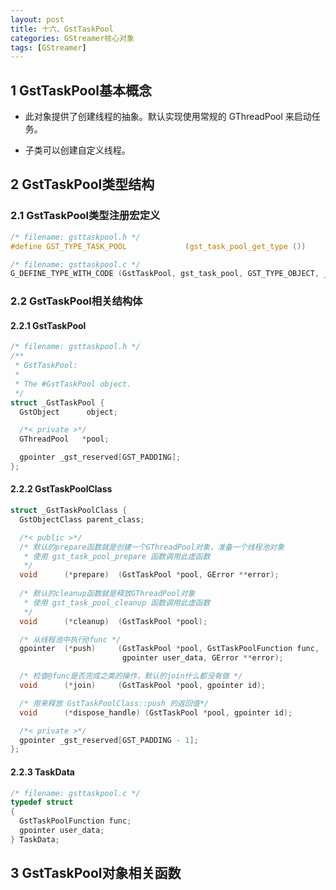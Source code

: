 ```yaml
---
layout: post
title: 十六、GstTaskPool
categories: GStreamer核心对象
tags: [GStreamer]
---
```


## 1 GstTaskPool基本概念

- 此对象提供了创建线程的抽象。默认实现使用常规的 GThreadPool 来启动任务。

- 子类可以创建自定义线程。


## 2 GstTaskPool类型结构

### 2.1 GstTaskPool类型注册宏定义

```c
/* filename: gsttaskpool.h */
#define GST_TYPE_TASK_POOL             (gst_task_pool_get_type ())

/* filename: gsttaskpool.c */
G_DEFINE_TYPE_WITH_CODE (GstTaskPool, gst_task_pool, GST_TYPE_OBJECT, _do_init);
```

### 2.2 GstTaskPool相关结构体

#### 2.2.1 GstTaskPool

```c
/* filename: gsttaskpool.h */
/**
 * GstTaskPool:
 *
 * The #GstTaskPool object.
 */
struct _GstTaskPool {
  GstObject      object;

  /*< private >*/
  GThreadPool   *pool;

  gpointer _gst_reserved[GST_PADDING];
};
```

#### 2.2.2 GstTaskPoolClass

```c
struct _GstTaskPoolClass {
  GstObjectClass parent_class;

  /*< public >*/
  /* 默认的prepare函数就是创建一个GThreadPool对象，准备一个线程池对象 
   * 使用 gst_task_pool_prepare 函数调用此虚函数
   */
  void      (*prepare)  (GstTaskPool *pool, GError **error);
  
  /* 默认的cleanup函数就是释放GThreadPool对象 
   * 使用 gst_task_pool_cleanup 函数调用此虚函数
   */
  void      (*cleanup)  (GstTaskPool *pool);

  /* 从线程池中执行@func */
  gpointer  (*push)     (GstTaskPool *pool, GstTaskPoolFunction func,
                         gpointer user_data, GError **error);

  /* 检查@func是否完成之类的操作，默认的join什么都没有做 */
  void      (*join)     (GstTaskPool *pool, gpointer id);

  /* 用来释放 GstTaskPoolClass::push 的返回值*/
  void      (*dispose_handle) (GstTaskPool *pool, gpointer id);

  /*< private >*/
  gpointer _gst_reserved[GST_PADDING - 1];
};
```

#### 2.2.3 TaskData
```c
/* filename: gsttaskpool.c */
typedef struct
{
  GstTaskPoolFunction func;
  gpointer user_data;
} TaskData;
```


## 3 GstTaskPool对象相关函数